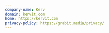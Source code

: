 ```yaml
---
company-name: Kerv
domain: kervit.com
home: https://kervit.com
privacy-policy: https://grabit.media/privacy/
---
```




